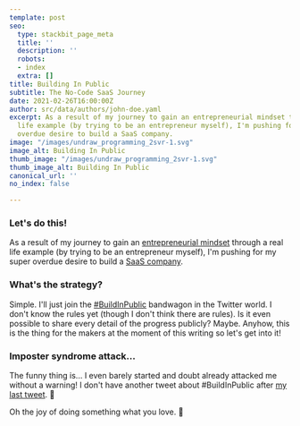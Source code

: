 ```yaml
---
template: post
seo:
  type: stackbit_page_meta
  title: ''
  description: ''
  robots:
  - index
  extra: []
title: Building In Public
subtitle: The No-Code SaaS Journey
date: 2021-02-26T16:00:00Z
author: src/data/authors/john-doe.yaml
excerpt: As a result of my journey to gain an entrepreneurial mindset through a real
  life example (by trying to be an entrepreneur myself), I'm pushing for my super
  overdue desire to build a SaaS company.
image: "/images/undraw_programming_2svr-1.svg"
image_alt: Building In Public
thumb_image: "/images/undraw_programming_2svr-1.svg"
thumb_image_alt: Building In Public
canonical_url: ''
no_index: false

---
```

### Let's do this!

As a result of my journey to gain an [entrepreneurial mindset](https://taleno.digital/blog/entrepreneurial-mindset/) through a real life example (by trying to be an entrepreneur myself), I'm pushing for my super overdue desire to build a [SaaS company](https://taleno.digital/about/).

### What's the strategy?

Simple. I'll just join the [#BuildInPublic](https://twitter.com/search?q=%23BuildInPublic&src=typed_query) bandwagon in the Twitter world. I don't know the rules yet (though I don't think there are rules). Is it even possible to share every detail of the progress publicly? Maybe. Anyhow, this is the thing for the makers at the moment of this writing so let's get into it!

### Imposter syndrome attack...

The funny thing is... I even barely started and doubt already attacked me without a warning! I don't have another tweet about #BuildInPublic after [my last tweet](https://twitter.com/talenodigital/status/1365309127480668163). 🤣

Oh the joy of doing something what you love. 🥰